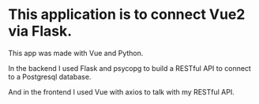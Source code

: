 # This application is to connect Vue2 via Flask.

This app was made with Vue and Python.

In the backend I used Flask and psycopg to build a RESTful API to connect to a Postgresql database.

And in the frontend I used Vue with axios to talk with my RESTful API.
